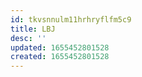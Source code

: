 ```yaml
---
id: tkvsnnulm11hrhryflfm5c9
title: LBJ
desc: ''
updated: 1655452801528
created: 1655452801528
---
```


